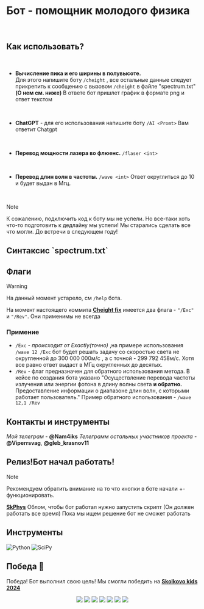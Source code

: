 <h1>Бот - помощник молодого физика</h1><br>
<h2>Как использовать?</h2><br>

- **Вычисление пика и его ширины в полувысоте.**  
Для этого напишите боту `/cheight` , все остальные данные следует прикрепить
к сообщению с вызовом `/cheight` в файле "spectrum.txt" __(О нем см. ниже)__
В ответе бот пришлет график в формате png и ответ текстом
<br>

- **ChatGPT** - для его использования напишите боту `/AI <Promt>` 
Вам ответит Chatgpt
<br>

- **Перевод мощности лазера во флюенс.**
`/flaser <int>`
<br>

- **Перевод длин волн в частоты.**
`/wave <int>`
Ответ округлиться до 10 и будет выдан в Мгц. 
<br>

> [!NOTE]
> К сожалению, подключить код к боту мы не успели. Но все-таки хоть что-то подготовить к дедлайну мы успели! Мы старались  сделать все что могли. До встречи в следующем году! 

<h2>Синтаксис `spectrum.txt`</h2>
<h2>Флаги</h2>

> [!WARNING]
> На данный момент устарело, см `/help` бота. 

На момент настоящего коммита **[Cheight fix](https://github.com/Nam4ik/SkPhys/commit/e120ab9c74fa8d7bb8e341a1d93b822d45139e38)** имеется два флага - 
`"/Exc"` и `"/Rev"`. Они применимы не всегда

<h3>Примение</h3>

- `/Exc` - _происходит от Exactly(точно)_ ,на примере использования `/wave 12 /Exc` бот будет 
решать задачу со скоростью света не округленной до 300 000 000м/c , а с точной - 299 792 458м/c.
Хотя все равно ответ выдаст в МГц округленных до десятых.
- `/Rev` - флаг предназначен для обратного использования метода. В кейсе по создания бота указано 
"Осуществление перевода частоты излучения или энергии фотона в длину волны света **и обратно.** Предоставление информации о диапазоне длин волн, с которыми работает пользователь."
Пример обратного использования - `/wave 12,1 /Rev`


<h2>Контакты и инструменты</h2>

_Мой телеграм_ - **@Nam4iks**
_Телеграмм остальных участников проекта -_ **@Viperrsvag**, **@gleb_krasnov11**

<h2>Релиз!Бот начал работать!</h2>

>[!NOTE]
>Рекомендуем обратить внимание на то что кнопки в боте начали +- функционировать.

**[SkPhys](https://t.me/SkPhys_bot)**
Облом, чтобы бот работал нужно запустить скрипт
(Он должен работать все время) Пока мы ищем решение бот
не сможет работать

<h2>Инструменты</h2>

![Python](https://img.shields.io/badge/python-3670A0?style=for-the-badge\&logo=python\&logoColor=ffdd54)
![SciPy](https://img.shields.io/badge/SciPy-%230C55A5.svg?style=for-the-badge\&logo=scipy\&logoColor=%white)


<h2>Победа 🥳</h2>

Победа! Бот выполнил свою цель! Мы смогли победить на **[Skolkovo kids 2024](https://Sk.kids.ru/skkidschallenge)**

<p align=center>
<img src=/README/Skolkovo.jpg>
<img src=/README/almatea.jpg>
<img src=/README/almatea2.jpg>
<img src=/README/braslet.jpg>
<img src=/README/skbest_img.jpg>
<img src=/README/skfest.jpg>
<img src=/README/skfest2.jpg>
<p>
